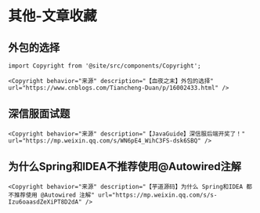 # 其他-文章收藏

## 外包的选择

```mdx-code-block
import Copyright from '@site/src/components/Copyright';

<Copyright behavior="来源" description="【血夜之末】外包的选择" url="https://www.cnblogs.com/Tiancheng-Duan/p/16002433.html" />
```

## 深信服面试题

```mdx-code-block
<Copyright behavior="来源" description="【JavaGuide】深信服后端开奖了！" url="https://mp.weixin.qq.com/s/WN6pE4_WihC3FS-dsk6SBQ" />
```

## 为什么Spring和IDEA不推荐使用@Autowired注解

```mdx-code-block
<Copyright behavior="来源" description="【芋道源码】为什么 Spring和IDEA 都不推荐使用 @Autowired 注解" url="https://mp.weixin.qq.com/s/s-Izu6oaasdZeXiPT8D2dA" />
```
